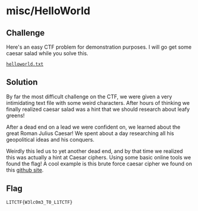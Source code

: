 # misc/HelloWorld

## Challenge

Here's an easy CTF problem for demonstration purposes. I will go get some caesar salad while you solve this.

[`helloworld.txt`](https://drive.google.com/file/d/1fJCJuz4YNHm3ww5bHikZ-vk2SABFXRwL/view)

## Solution

By far the most difficult challenge on the CTF, we were given a very intimidating text file with some weird characters. After hours of thinking we finally realized caesar salad was a hint that we should research about leafy greens!

After a dead end on a lead we were confident on, we learned about the great Roman Julius Caesar! We spent about a day researching all his geopolitical ideas and his conquers.

Weirdly this led us to yet another dead end, and by that time we realized this was actually a hint at Caesar ciphers. Using some basic online tools we found the flag! A cool example is this brute force caesar cipher we found on this [github site](https://watchbutdonotlearn.github.io/).

## Flag

`LITCTF{W3lc0m3_T0_L1TCTF}`
